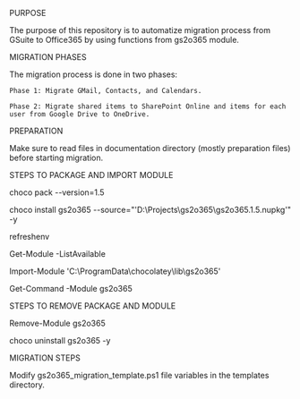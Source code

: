 PURPOSE

The purpose of this repository is to automatize migration process from GSuite to Office365 by using functions from gs2o365 module.

MIGRATION PHASES

The migration process is done in two phases:

    Phase 1: Migrate GMail, Contacts, and Calendars.
    
    Phase 2: Migrate shared items to SharePoint Online and items for each user from Google Drive to OneDrive.

PREPARATION

Make sure to read files in documentation directory (mostly preparation files) before starting migration.

STEPS TO PACKAGE AND IMPORT MODULE

choco pack --version=1.5

choco install gs2o365 --source="'D:\Projects\gs2o365\gs2o365.1.5.nupkg'" -y

refreshenv

Get-Module -ListAvailable

Import-Module 'C:\ProgramData\chocolatey\lib\gs2o365'

Get-Command -Module gs2o365

STEPS TO REMOVE PACKAGE AND MODULE

Remove-Module gs2o365

choco uninstall gs2o365 -y

MIGRATION STEPS

Modify gs2o365_migration_template.ps1 file variables in the templates directory.
